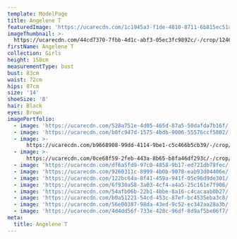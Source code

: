 ```yaml
---
template: ModelPage
title: Angelene T
featuredImage: 'https://ucarecdn.com/1c1945a3-f1de-4810-8711-6b815ec51a5d/'
imageThumbnail: >-
  https://ucarecdn.com/44cd7370-7fbb-4d1c-abf3-05ec3fc9892c/-/crop/1246x1774/0,0/-/preview/
firstName: Angelene T
collection: Girls
height: 158cm
measurementType: bust
bust: 83cm
waist: 72cm
hips: 87cm
size: '14'
shoeSize: '8'
hair: Black
eyes: Brown
imagePortfolio:
  - image: 'https://ucarecdn.com/528a751e-4d05-465d-87a5-50dafda7b16f/'
  - image: 'https://ucarecdn.com/b0fc947d-1575-4bdb-9006-55576ccf5802/'
  - image: >-
      https://ucarecdn.com/b9668908-99dd-4114-9be1-c5c466b5cb39/-/crop/1632x2014/0,435/-/preview/
  - image: >-
      https://ucarecdn.com/0ce68f59-2feb-443a-8b65-b8fa46df293c/-/crop/1632x2163/0,286/-/preview/
  - image: 'https://ucarecdn.com/df6a5fd9-97c0-4858-9b17-ed721db78fec/'
  - image: 'https://ucarecdn.com/9260311c-8999-4b0b-9078-eab93d04406e/'
  - image: 'https://ucarecdn.com/122bc64a-8f41-459a-941f-05c96d9de301/'
  - image: 'https://ucarecdn.com/6f930a58-3a03-4cf4-a4a5-25c161e7f906/'
  - image: 'https://ucarecdn.com/54afb06b-22b1-4bbe-8a16-c4cacaab0b27/'
  - image: 'https://ucarecdn.com/b0a51221-54cd-453c-87ef-bc4535eba3c8/'
  - image: 'https://ucarecdn.com/56e00387-98da-43ed-9c52-ec342aa28a3b/'
  - image: 'https://ucarecdn.com/4d4dd56f-733e-428c-96df-8d9af5be06f7/'
meta:
  title: Angelene T
---
```


